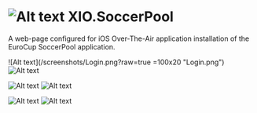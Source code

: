 # ![Alt text](/install/small.png?raw=true "small.png") XIO.SoccerPool

A web-page configured for iOS Over-The-Air application installation of the EuroCup SoccerPool application.

![Alt text](/screenshots/Login.png?raw=true =100x20 "Login.png") ![Alt text](/screenshots/Standings.png?raw=true "Standings.png")

![Alt text](/screenshots/Standings-Completed.png?raw=true "Standings-Completed.png") ![Alt text](/screenshots/Help.png?raw=true "Help.png")

![Alt text](/screenshots/Graph.png?raw=true "Graph.png") ![Alt text](/screenshots/Graph-More.png?raw=true "Login.png")

